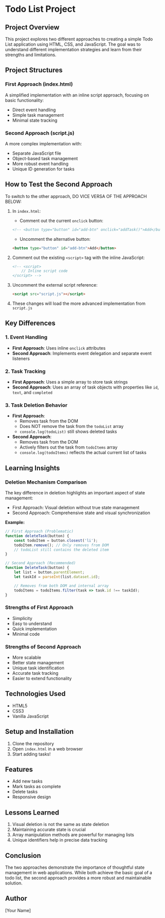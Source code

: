 # Todo List Project

## Project Overview

This project explores two different approaches to creating a simple Todo List application using HTML, CSS, and JavaScript. The goal was to understand different implementation strategies and learn from their strengths and limitations.

## Project Structures

### First Approach (index.html)
A simplified implementation with an inline script approach, focusing on basic functionality:
- Direct event handling
- Simple task management
- Minimal state tracking

### Second Approach (script.js)
A more complex implementation with:
- Separate JavaScript file
- Object-based task management
- More robust event handling
- Unique ID generation for tasks

## How to Test the Second Approach

To switch to the other approach, DO VICE VERSA OF THE APPROACH BELOW:

1. In `index.html`:
   - Comment out the current `onclick` button:
   ```html
   <!-- <button type="button" id="add-btn" onclick="addTask()">Add</button> -->
   ```

   - Uncomment the alternative button:
   ```html
   <button type="button" id="add-btn">Add</button>
   ```

2. Comment out the existing `<script>` tag with the inline JavaScript:
   ```html
   <!-- <script>
       // Inline script code
   </script> -->
   ```

3. Uncomment the external script reference:
   ```html
   <script src="script.js"></script>
   ```

4. These changes will load the more advanced implementation from `script.js`


## Key Differences

### 1. Event Handling
- **First Approach**: Uses inline `onclick` attributes
- **Second Approach**: Implements event delegation and separate event listeners

### 2. Task Tracking
- **First Approach**: Uses a simple array to store task strings
- **Second Approach**: Uses an array of task objects with properties like `id`, `text`, and `completed`

### 3. Task Deletion Behavior
- **First Approach**: 
  - Removes task from the DOM
  - Does NOT remove the task from the `todoList` array
  - `console.log(todoList)` still shows deleted tasks
- **Second Approach**:
  - Removes task from the DOM
  - Actively filters out the task from `todoItems` array
  - `console.log(todoItems)` reflects the actual current list of tasks

## Learning Insights

### Deletion Mechanism Comparison
The key difference in deletion highlights an important aspect of state management:
- First Approach: Visual deletion without true state management
- Second Approach: Comprehensive state and visual synchronization

**Example:**
```javascript
// First Approach (Problematic)
function deleteTask(button) {
    const todoItem = button.closest('li');
    todoItem.remove(); // Only removes from DOM
    // todoList still contains the deleted item
}

// Second Approach (Recommended)
function DeleteTask(button) {
    let list = button.parentElement;
    let taskId = parseInt(list.dataset.id);

    // Removes from both DOM and internal array
    todoItems = todoItems.filter(task => task.id !== taskId);
}
```

### Strengths of First Approach
- Simplicity
- Easy to understand
- Quick implementation
- Minimal code

### Strengths of Second Approach
- More scalable
- Better state management
- Unique task identification
- Accurate task tracking
- Easier to extend functionality

## Technologies Used
- HTML5
- CSS3
- Vanilla JavaScript

## Setup and Installation
1. Clone the repository
2. Open `index.html` in a web browser
3. Start adding tasks!

## Features
- Add new tasks
- Mark tasks as complete
- Delete tasks
- Responsive design

## Lessons Learned
1. Visual deletion is not the same as state deletion
2. Maintaining accurate state is crucial
3. Array manipulation methods are powerful for managing lists
4. Unique identifiers help in precise data tracking

## Conclusion
The two approaches demonstrate the importance of thoughtful state management in web applications. While both achieve the basic goal of a todo list, the second approach provides a more robust and maintainable solution.

## Author
[Your Name]


